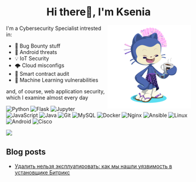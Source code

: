 <h1 align="center">Hi there👋, I'm Ksenia</h1>

<img src="octocat.png" style="width: 45%" align="right">


I'm a Cybersecurity Specialist intrested in:

- 🐞 Bug Bounty stuff
- 📱 Android threats
- 💡 IoT Security
- 🌩️ Cloud misconfigs
- 🔗 Smart contract audit
- 🤖 Machine Learning vulnerabilities

and, of course, web application security, which I examine almost every day 


![Python](https://img.shields.io/badge/Python%20-%2314354C.svg?style=for-the-badge&logo=python&logoColor=white) ![Flask](https://img.shields.io/badge/Flask-000000?style=for-the-badge&logo=flask&logoColor=white) ![Jupyter](https://img.shields.io/badge/Jupyter-F37626.svg?&style=for-the-badge&logo=Jupyter&logoColor=white) ![JavaScript](https://img.shields.io/badge/JavaScript%20-%23F7DF1E.svg?style=for-the-badge&logo=javascript&logoColor=black) ![Java](https://img.shields.io/badge/java-%23ED8B00.svg?style=for-the-badge&logo=openjdk&logoColor=white) ![Git](https://img.shields.io/badge/git-%23F05033.svg?style=for-the-badge&logo=git&logoColor=white) ![MySQL](https://img.shields.io/badge/mysql-4479A1.svg?style=for-the-badge&logo=mysql&logoColor=white) ![Docker](https://img.shields.io/badge/docker-%230db7ed.svg?style=for-the-badge&logo=docker&logoColor=white) ![Nginx](https://img.shields.io/badge/nginx-%23009639.svg?style=for-the-badge&logo=nginx&logoColor=white) ![Ansible](https://img.shields.io/badge/ansible-%231A1918.svg?style=for-the-badge&logo=ansible&logoColor=white) ![Linux](https://img.shields.io/badge/Linux-FCC624?style=for-the-badge&logo=linux&logoColor=black) ![Android](https://img.shields.io/badge/Android-3DDC84?style=for-the-badge&logo=android&logoColor=white) ![Cisco](https://img.shields.io/badge/cisco-%23049fd9.svg?style=for-the-badge&logo=cisco&logoColor=black)


<img src="https://github-readme-stats.vercel.app/api/top-langs?username=man3kin3ko&show_icons=true&theme=transparent&layout=compact&line_height=20">

## Blog posts

- [Удалить нельзя эксплуатировать: как мы нашли уязвимость в установщике Битрикс](https://habr.com/ru/companies/deiteriylab/articles/806285/)
